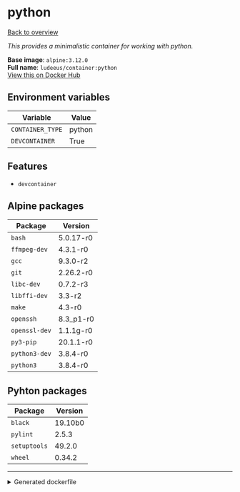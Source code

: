 # python

[Back to overview](../index.md)

_This provides a minimalistic container for working with python._

**Base image**: `alpine:3.12.0`  
**Full name**: `ludeeus/container:python`  
[View this on Docker Hub](https://hub.docker.com/r/ludeeus/container/tags?page=1&name=python)

## Environment variables

Variable | Value 
-- | --
`CONTAINER_TYPE` | python
`DEVCONTAINER` | True

## Features

- `devcontainer`

## Alpine packages

Package | Version 
-- | --
`bash` | 5.0.17-r0
`ffmpeg-dev` | 4.3.1-r0
`gcc` | 9.3.0-r2
`git` | 2.26.2-r0
`libc-dev` | 0.7.2-r3
`libffi-dev` | 3.3-r2
`make` | 4.3-r0
`openssh` | 8.3_p1-r0
`openssl-dev` | 1.1.1g-r0
`py3-pip` | 20.1.1-r0
`python3-dev` | 3.8.4-r0
`python3` | 3.8.4-r0

## Pyhton packages

Package | Version 
-- | --
`black` | 19.10b0
`pylint` | 2.5.3
`setuptools` | 49.2.0
`wheel` | 0.34.2



***
<details>
<summary>Generated dockerfile</summary>

<pre>
FROM alpine:3.12.0

ENV CONTAINER_TYPE=python
ENV DEVCONTAINER=True

COPY rootfs/common /
COPY --from=ludeeus/webhook /bin/binary /bin/webhook

RUN  \ 
    apk add --no-cache  \ 
        bash=5.0.17-r0 \ 
        ffmpeg-dev=4.3.1-r0 \ 
        gcc=9.3.0-r2 \ 
        git=2.26.2-r0 \ 
        libc-dev=0.7.2-r3 \ 
        libffi-dev=3.3-r2 \ 
        make=4.3-r0 \ 
        openssh=8.3_p1-r0 \ 
        openssl-dev=1.1.1g-r0 \ 
        py3-pip=20.1.1-r0 \ 
        python3-dev=3.8.4-r0 \ 
        python3=3.8.4-r0 \ 
    && python3 -m pip install --no-cache-dir -U  \ 
        pip \ 
    && python3 -m pip install --no-cache-dir -U  \ 
        black==19.10b0 \ 
        pylint==2.5.3 \ 
        setuptools==49.2.0 \ 
        wheel==0.34.2 \ 
    && chmod +x /usr/bin/container \ 
    && ln -s /usr/bin/python3 /usr/bin/python \ 
    && rm -rf /var/cache/apk/* \ 
    && find /usr/local \( -type d -a -name test -o -name tests -o -name '__pycache__' \) -o \( -type f -a -name '*.pyc' -o -name '*.pyo' \) -exec rm -rf '{}' \; \ 
    && rm -fr /tmp/* /var/{cache,log}/*



LABEL org.opencontainers.image.authors="Ludeeus <hi@ludeeus.dev>"
LABEL org.opencontainers.image.created="2020-07-19T16:44:37.887073"
LABEL org.opencontainers.image.description="This provides a minimalistic container for working with python."
LABEL org.opencontainers.image.documentation="https://ludeeus.github.io/container/tags/python"
LABEL org.opencontainers.image.licenses="MIT"
LABEL org.opencontainers.image.revision="589fbf4053c7812b821060e23794a83a031007b5"
LABEL org.opencontainers.image.source="https://github.com/ludeeus/container"
LABEL org.opencontainers.image.title="Python"
LABEL org.opencontainers.image.url="https://ludeeus.github.io/container/tags/python"
LABEL org.opencontainers.image.vendor="Ludeeus"
LABEL org.opencontainers.image.version="589fbf4053c7812b821060e23794a83a031007b5"
</pre>

<i>This is a generated version of the context used while building the container, some of the labels will not be correct since they use information in the action that publishes the container</i>
</details>
